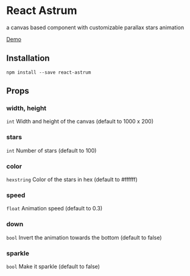 # React Astrum

a canvas based component with customizable parallax stars animation

[Demo](https://react-astrum.now.sh/)

## Installation
`npm install --save react-astrum`

## Props

### width, height
`int` Width and height of the canvas (default to 1000 x 200)

### stars
`int` Number of stars (default to 100)

### color
`hexstring` Color of the stars in hex (default to #ffffff)

### speed
`float` Animation speed (default to 0.3)

### down
`bool` Invert the animation towards the bottom (default to false)

### sparkle
`bool` Make it sparkle (default to false)
